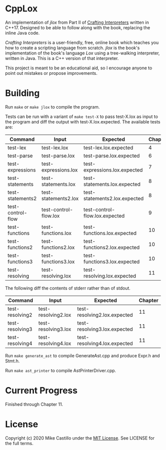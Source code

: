 # CppLox

An implementation of *jlox* from Part II of [Crafting Interpreters](https://www.craftinginterpreters.com/) written in C++17. Designed to be able to follow along with the book, replacing the inline Java code.

*Crafting Interpreters* is a user-friendly, free, online book which teaches you how to create a scripting language from scratch. *jlox* is the book's implementation of the book's language *Lox* using a tree-walking interpreter, written in Java. This is a C++ version of that interpreter.

This project is meant to be an educational aid, so I encourage anyone to point out mistakes or propose improvements.


# Building

Run `make` or `make jlox` to compile the program.

Tests can be run with a variant of `make test-X` to pass test-X.lox as input to the program and diff the output with test-X.lox.expected. The available tests are:

| Command           | Input                 | Expected                       | Chapter |
| ----------------- | --------------------- | ------------------------------ | ------- |
| test-lex          | test-lex.lox          | test-lex.lox.expected          | 4       |
| test-parse        | test-parse.lox        | test-parse.lox.expected        | 6       |
| test-expressions  | test-expressions.lox  | test-expressions.lox.expected  | 7       |
| test-statements   | test-statements.lox   | test-statements.lox.expected   | 8       |
| test-statements2  | test-statements2.lox  | test-statements2.lox.expected  | 8       |
| test-control-flow | test-control-flow.lox | test-control-flow.lox.expected | 9       |
| test-functions    | test-functions.lox    | test-functions.lox.expected    | 10      |
| test-functions2   | test-functions2.lox   | test-functions2.lox.expected   | 10      |
| test-functions3   | test-functions3.lox   | test-functions3.lox.expected   | 10      |
| test-resolving    | test-resolving.lox    | test-resolving.lox.expected    | 11      |

The following diff the contents of stderr rather than of stdout.

| Command           | Input                 | Expected                       | Chapter |
| ----------------- | --------------------- | ------------------------------ | ------- |
| test-resolving2   | test-resolving2.lox   | test-resolving2.lox.expected   | 11      |
| test-resolving3   | test-resolving3.lox   | test-resolving3.lox.expected   | 11      |
| test-resolving4   | test-resolving4.lox   | test-resolving4.lox.expected   | 11      |

Run `make generate_ast` to compile GenerateAst.cpp and produce Expr.h and Stmt.h.

Run `make ast_printer` to compile AstPrinterDriver.cpp.


# Current Progress

Finished through Chapter 11.


# License

Copyright (c) 2020 Mike Castillo under the [MIT License](https://choosealicense.com/licenses/mit/). See LICENSE for the full terms.
